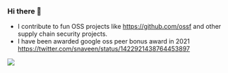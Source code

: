 ### Hi there 👋

- I contribute to fun OSS projects like https://github.com/ossf and other supply chain security projects.
- I have been awarded google oss peer bonus award in 2021 https://twitter.com/snaveen/status/1422921438764453897

<img align="left" src="https://github-readme-stats.vercel.app/api?username=naveensrinivasan&count_private=true&show_icons=true&theme=chartreuse-dark&include_all_commits=true">

